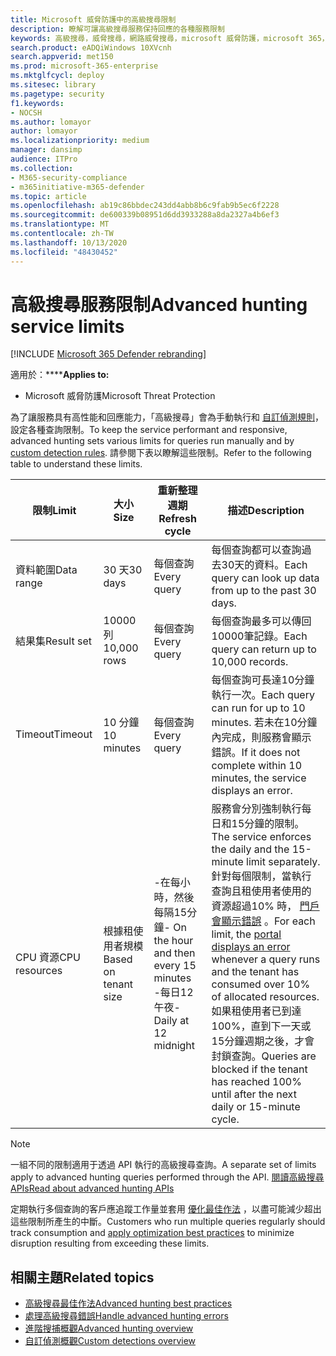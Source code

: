 ```yaml
---
title: Microsoft 威脅防護中的高級搜尋限制
description: 瞭解可讓高級搜尋服務保持回應的各種服務限制
keywords: 高級搜尋，威脅搜尋，網路威脅搜尋，microsoft 威脅防護，microsoft 365，mtp，m365，搜尋，查詢，遙測，架構，kusto，CPU 限制，查詢限制，資源，最大結果
search.product: eADQiWindows 10XVcnh
search.appverid: met150
ms.prod: microsoft-365-enterprise
ms.mktglfcycl: deploy
ms.sitesec: library
ms.pagetype: security
f1.keywords:
- NOCSH
ms.author: lomayor
author: lomayor
ms.localizationpriority: medium
manager: dansimp
audience: ITPro
ms.collection:
- M365-security-compliance
- m365initiative-m365-defender
ms.topic: article
ms.openlocfilehash: ab19c86bbdec243dd4abb8b6c9fab9b5ec6f2228
ms.sourcegitcommit: de600339b08951d6dd3933288a8da2327a4b6ef3
ms.translationtype: MT
ms.contentlocale: zh-TW
ms.lasthandoff: 10/13/2020
ms.locfileid: "48430452"
---
```

# <a name="advanced-hunting-service-limits"></a><span data-ttu-id="315a2-104">高級搜尋服務限制</span><span class="sxs-lookup"><span data-stu-id="315a2-104">Advanced hunting service limits</span></span>

[!INCLUDE [Microsoft 365 Defender rebranding](../includes/microsoft-defender.md)]


<span data-ttu-id="315a2-105">適用於：\*\*\*\*</span><span class="sxs-lookup"><span data-stu-id="315a2-105">**Applies to:**</span></span>
- <span data-ttu-id="315a2-106">Microsoft 威脅防護</span><span class="sxs-lookup"><span data-stu-id="315a2-106">Microsoft Threat Protection</span></span>

<span data-ttu-id="315a2-107">為了讓服務具有高性能和回應能力，「高級搜尋」會為手動執行和 [自訂偵測規則](custom-detection-rules.md)，設定各種查詢限制。</span><span class="sxs-lookup"><span data-stu-id="315a2-107">To keep the service performant and responsive, advanced hunting sets various limits for queries run manually and by [custom detection rules](custom-detection-rules.md).</span></span> <span data-ttu-id="315a2-108">請參閱下表以瞭解這些限制。</span><span class="sxs-lookup"><span data-stu-id="315a2-108">Refer to the following table to understand these limits.</span></span>

| <span data-ttu-id="315a2-109">限制</span><span class="sxs-lookup"><span data-stu-id="315a2-109">Limit</span></span> | <span data-ttu-id="315a2-110">大小</span><span class="sxs-lookup"><span data-stu-id="315a2-110">Size</span></span> | <span data-ttu-id="315a2-111">重新整理週期</span><span class="sxs-lookup"><span data-stu-id="315a2-111">Refresh cycle</span></span> | <span data-ttu-id="315a2-112">描述</span><span class="sxs-lookup"><span data-stu-id="315a2-112">Description</span></span> |
|--|--|--|--|
| <span data-ttu-id="315a2-113">資料範圍</span><span class="sxs-lookup"><span data-stu-id="315a2-113">Data range</span></span> | <span data-ttu-id="315a2-114">30 天</span><span class="sxs-lookup"><span data-stu-id="315a2-114">30 days</span></span> | <span data-ttu-id="315a2-115">每個查詢</span><span class="sxs-lookup"><span data-stu-id="315a2-115">Every query</span></span> | <span data-ttu-id="315a2-116">每個查詢都可以查詢過去30天的資料。</span><span class="sxs-lookup"><span data-stu-id="315a2-116">Each query can look up data from up to the past 30 days.</span></span> |
| <span data-ttu-id="315a2-117">結果集</span><span class="sxs-lookup"><span data-stu-id="315a2-117">Result set</span></span> | <span data-ttu-id="315a2-118">10000列</span><span class="sxs-lookup"><span data-stu-id="315a2-118">10,000 rows</span></span> | <span data-ttu-id="315a2-119">每個查詢</span><span class="sxs-lookup"><span data-stu-id="315a2-119">Every query</span></span> | <span data-ttu-id="315a2-120">每個查詢最多可以傳回10000筆記錄。</span><span class="sxs-lookup"><span data-stu-id="315a2-120">Each query can return up to 10,000 records.</span></span> |
| <span data-ttu-id="315a2-121">Timeout</span><span class="sxs-lookup"><span data-stu-id="315a2-121">Timeout</span></span> | <span data-ttu-id="315a2-122">10 分鐘</span><span class="sxs-lookup"><span data-stu-id="315a2-122">10 minutes</span></span> | <span data-ttu-id="315a2-123">每個查詢</span><span class="sxs-lookup"><span data-stu-id="315a2-123">Every query</span></span> | <span data-ttu-id="315a2-124">每個查詢可長達10分鐘執行一次。</span><span class="sxs-lookup"><span data-stu-id="315a2-124">Each query can run for up to 10 minutes.</span></span> <span data-ttu-id="315a2-125">若未在10分鐘內完成，則服務會顯示錯誤。</span><span class="sxs-lookup"><span data-stu-id="315a2-125">If it does not complete within 10 minutes, the service displays an error.</span></span>
| <span data-ttu-id="315a2-126">CPU 資源</span><span class="sxs-lookup"><span data-stu-id="315a2-126">CPU resources</span></span> | <span data-ttu-id="315a2-127">根據租使用者規模</span><span class="sxs-lookup"><span data-stu-id="315a2-127">Based on tenant size</span></span> | <span data-ttu-id="315a2-128">-在每小時，然後每隔15分鐘</span><span class="sxs-lookup"><span data-stu-id="315a2-128">- On the hour and then every 15 minutes</span></span><br><span data-ttu-id="315a2-129">-每日12午夜</span><span class="sxs-lookup"><span data-stu-id="315a2-129">- Daily at 12 midnight</span></span> | <span data-ttu-id="315a2-130">服務會分別強制執行每日和15分鐘的限制。</span><span class="sxs-lookup"><span data-stu-id="315a2-130">The service enforces the daily and the 15-minute limit separately.</span></span> <span data-ttu-id="315a2-131">針對每個限制，當執行查詢且租使用者使用的資源超過10% 時， [門戶會顯示錯誤](advanced-hunting-errors.md) 。</span><span class="sxs-lookup"><span data-stu-id="315a2-131">For each limit, the [portal displays an error](advanced-hunting-errors.md) whenever a query runs and the tenant has consumed over 10% of allocated resources.</span></span> <span data-ttu-id="315a2-132">如果租使用者已到達100%，直到下一天或15分鐘週期之後，才會封鎖查詢。</span><span class="sxs-lookup"><span data-stu-id="315a2-132">Queries are blocked if the tenant has reached 100% until after the next daily or 15-minute cycle.</span></span> |

>[!NOTE] 
><span data-ttu-id="315a2-133">一組不同的限制適用于透過 API 執行的高級搜尋查詢。</span><span class="sxs-lookup"><span data-stu-id="315a2-133">A separate set of limits apply to advanced hunting queries performed through the API.</span></span> [<span data-ttu-id="315a2-134">閱讀高級搜尋 APIs</span><span class="sxs-lookup"><span data-stu-id="315a2-134">Read about advanced hunting APIs</span></span>](https://docs.microsoft.com/microsoft-365/security/mtp/api-advanced-hunting)

<span data-ttu-id="315a2-135">定期執行多個查詢的客戶應追蹤工作量並套用 [優化最佳作法](advanced-hunting-best-practices.md) ，以盡可能減少超出這些限制所產生的中斷。</span><span class="sxs-lookup"><span data-stu-id="315a2-135">Customers who run multiple queries regularly should track consumption and [apply optimization best practices](advanced-hunting-best-practices.md) to minimize disruption resulting from exceeding these limits.</span></span>

## <a name="related-topics"></a><span data-ttu-id="315a2-136">相關主題</span><span class="sxs-lookup"><span data-stu-id="315a2-136">Related topics</span></span>

- [<span data-ttu-id="315a2-137">高級搜尋最佳作法</span><span class="sxs-lookup"><span data-stu-id="315a2-137">Advanced hunting best practices</span></span>](advanced-hunting-best-practices.md)
- [<span data-ttu-id="315a2-138">處理高級搜尋錯誤</span><span class="sxs-lookup"><span data-stu-id="315a2-138">Handle advanced hunting errors</span></span>](advanced-hunting-errors.md)
- [<span data-ttu-id="315a2-139">進階搜捕概觀</span><span class="sxs-lookup"><span data-stu-id="315a2-139">Advanced hunting overview</span></span>](advanced-hunting-overview.md)
- [<span data-ttu-id="315a2-140">自訂偵測概觀</span><span class="sxs-lookup"><span data-stu-id="315a2-140">Custom detections overview</span></span>](custom-detections-overview.md)
